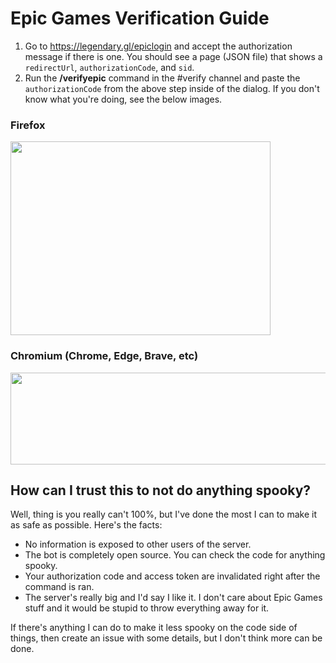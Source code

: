 # Epic Games Verification Guide
1. Go to https://legendary.gl/epiclogin and accept the authorization message if there is one. You should see a page (JSON file) that shows a ``redirectUrl``, ``authorizationCode``, and ``sid``.
2. Run the **/verifyepic** command in the #verify channel and paste the ``authorizationCode`` from the above step inside of the dialog. If you don't know what you're doing, see the below images.

### Firefox
<img src="https://github.com/BowDown097/VerifyBot/assets/42720004/f0cd87ec-4e2f-488b-9523-cab9bf63f404" width="416" height="310" />

### Chromium (Chrome, Edge, Brave, etc)
<img src="https://github.com/BowDown097/VerifyBot/assets/42720004/a81df0df-696a-4ceb-bbb5-ce1c4fa2b03f" width="562" height="147" />

## How can I trust this to not do anything spooky?
Well, thing is you really can't 100%, but I've done the most I can to make it as safe as possible. Here's the facts:
- No information is exposed to other users of the server.
- The bot is completely open source. You can check the code for anything spooky.
- Your authorization code and access token are invalidated right after the command is ran.
- The server's really big and I'd say I like it. I don't care about Epic Games stuff and it would be stupid to throw everything away for it.

If there's anything I can do to make it less spooky on the code side of things, then create an issue with some details, but I don't think more can be done.
